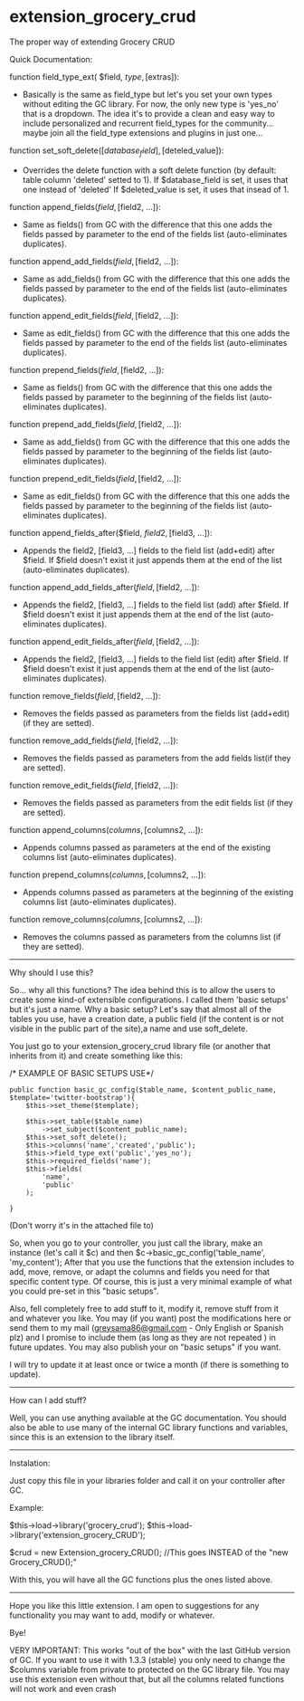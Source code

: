 extension_grocery_crud
======================

The proper way of extending Grocery CRUD

Quick Documentation: 
 
function field_type_ext( $field, $type, [$extras]):
 - Basically is the same as field_type but let's you set your own types without editing the GC library. For now, the only new type is 'yes_no' that is a dropdown.
 The idea it's to provide a clean and easy way to include personalized and recurrent field_types for the community... maybe join all the field_type extensions and plugins in just one...
 
 
function set_soft_delete([$database_field], [$deteled_value]): 
 - Overrides the delete function with a soft delete function (by default: table column 'deleted' setted to 1).
   If $database_field is set, it uses that one instead of 'deleted'
   If $deleted_value is set, it uses that insead of 1.

 
function append_fields($field, [$field2, ...]):
 - Same as fields() from GC with the difference that this one adds the fields passed by parameter to the end of the fields list (auto-eliminates duplicates).
 
function append_add_fields($field, [$field2, ...]):
 - Same as add_fields() from GC with the difference that this one adds the fields passed by parameter to the end of the fields list (auto-eliminates duplicates).
 
function append_edit_fields($field, [$field2, ...]):
 - Same as edit_fields() from GC with the difference that this one adds the fields passed by parameter to the end of the fields list (auto-eliminates duplicates).
 
 
 
function prepend_fields($field, [$field2, ...]):
 - Same as fields() from GC with the difference that this one adds the fields passed by parameter to the beginning of the fields list (auto-eliminates duplicates).
 
function prepend_add_fields($field, [$field2, ...]):
 - Same as add_fields() from GC with the difference that this one adds the fields passed by parameter to the beginning of the fields list (auto-eliminates duplicates).
 
function prepend_edit_fields($field, [$field2, ...]):
 - Same as edit_fields() from GC with the difference that this one adds the fields passed by parameter to the beginning of the fields list (auto-eliminates duplicates).
 
 
 
function append_fields_after($field, $field2, [$field3, ...]):
 - Appends the field2, [field3, ...] fields to the field list (add+edit) after $field. If $field doesn't exist it just appends them at the end of the list (auto-eliminates duplicates).
 
function append_add_fields_after($field, [$field2, ...]):
 - Appends the field2, [field3, ...] fields to the field list (add) after $field. If $field doesn't exist it just appends them at the end of the list (auto-eliminates duplicates).
 
function append_edit_fields_after($field, [$field2, ...]):
 - Appends the field2, [field3, ...] fields to the field list (edit) after $field. If $field doesn't exist it just appends them at the end of the list (auto-eliminates duplicates).
 
 
 
function remove_fields($field, [$field2, ...]):
 - Removes the fields passed as parameters from the fields list (add+edit) (if they are setted).
 
function remove_add_fields($field, [$field2, ...]):
 - Removes the fields passed as parameters from the add fields list(if they are setted).
 
function remove_edit_fields($field, [$field2, ...]):
 - Removes the fields passed as parameters from the edit fields list (if they are setted).
 
 
 
function append_columns($columns, [$columns2, ...]):
 - Appends columns passed as parameters at the end of the existing columns list (auto-eliminates duplicates).
 
function prepend_columns($columns, [$columns2, ...]):
 - Appends columns passed as parameters at the beginning of the existing columns list (auto-eliminates duplicates).
 
function remove_columns($columns, [$columns2, ...]):
 - Removes the columns passed as parameters from the columns list (if they are setted).
 
-------------------------------------
 
Why should I use this?
 
So... why all this functions? The idea behind this is to allow the users to create some kind-of extensible configurations. I called them 'basic setups' but it's just a name.
Why a basic setup?
Let's say that almost all of the tables you use, have a creation date, a public field (if the content is or not visible in the public part of the site),a name and use soft_delete. 
 
You just go to your extension_grocery_crud library file (or another that inherits from it) and create something like this:
 
/* EXAMPLE OF BASIC SETUPS USE*/
 
    public function basic_gc_config($table_name, $content_public_name, $template='twitter-bootstrap'){
        $this->set_theme($template);
        
        $this->set_table($table_name)
            ->set_subject($content_public_name);
        $this->set_soft_delete();
        $this->columns('name','created','public');    
        $this->field_type_ext('public','yes_no');
        $this->required_fields('name');
        $this->fields(
            'name',
            'public'
        );
 
    }
 
(Don't worry it's in the attached file to)
 
So, when you go to your controller, you just call the library, make an instance (let's call it $c) and then $c->basic_gc_config('table_name', 'my_content');
After that you use the functions that the extension includes to add, move, remove, or adapt the columns and fields you need for that specific content type.
Of course, this is just a very minimal example of what you could pre-set in this "basic setups".
 
Also, fell completely free to add stuff to it, modify it, remove stuff from it and whatever you like. You may (if you want) post the modifications here or send them to my mail (greysama86@gmail.com - Only English or Spanish plz) and I promise to include them (as long as they are not repeated ) in future updates.
You may also publish your on "basic setups" if you want.
 
I will try to update it at least once or twice a month (if there is something to update). 
 
---------------------------------------------------------------------------------
 
How can I add stuff?
 
Well, you can use anything available at the GC documentation. You should also be able to use many of the internal GC library functions and variables, since this is an extension to the library itself.
 
---------------------------------------------------------------------------------
 
Instalation:
 
Just copy this file in your libraries folder and call it on your controller after GC.
 
Example:
 
$this->load->library('grocery_crud');
$this->load->library('extension_grocery_CRUD');


$crud = new Extension_grocery_CRUD(); //This goes INSTEAD of the "new Grocery_CRUD();"
 
With this, you will have all the GC functions plus the ones listed above.
 
---------------------------------------------------------------------------------
 
Hope you like this little extension. I am open to suggestions for any functionality you may want to add, modify or whatever.
 
Bye!
 
VERY IMPORTANT: This works "out of the box" with the last GitHub version of GC. If you want to use it with 1.3.3 (stable) you only need to change the $columns variable from private to protected on the GC library file. You may use this extension even without that, but all the columns related functions will not work and even crash 
